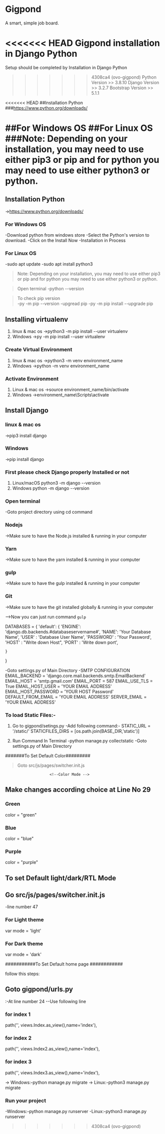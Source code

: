 # Gigpond
A smart, simple job board.

<<<<<<< HEAD
Gigpond installation in Django Python
=======
Setup should be completed by Installation in Django Python
>>>>>>> 4308ca4 (ovo-gigpond)
Python Version >> 3.8.10
Django Version >> 3.2.7
Bootstrap Version >> 5.1.1

<<<<<<< HEAD
##Installation Python
###https://www.python.org/downloads/

##For Windows OS 
##For Linux OS
###Note: Depending on your installation, you may need to use either pip3 or pip and for python you may need to use either python3 or python.
=======
## Installation Python
 ->https://www.python.org/downloads/

### For Windows OS 
 -Download python  from windows store
 -Select the Python's version to download.
 -Click on the Install Now
 -Installation in Process

### For Linux OS
 -sudo apt update
 -sudo apt install python3

> Note: Depending on your installation, you may need to use either pip3 or pip and for python you may need to use either python3 or python.

> Open terminal
 -python --version
 
> To check pip version  
  -py -m pip --version
  -upgread pip 
  -py -m pip install --upgrade pip

## Installing virtualenv   
  1. linux & mac os
   ->python3 -m pip install --user virtualenv
  2. Windows
  ->py -m pip install --user virtualenv

### Create Virtual Environment
  1. linux & mac os
  ->python3 -m venv environment_name
  2. Windows
  ->python -m venv environment_name

### Activate Environment
  1. Linux & mac os
  ->source environment_name/bin/activate
  2. Windows
  ->environment_name\Scripts\activate
 
## Install Django

 ### linux & mac os
 ->pip3 install django

 ### Windows
 ->pip install django
 
 ### First please check Django properly Installed or not
 1. Linux/macOS
 python3 -m django --version
 2. Windows
 python  -m django --version

### Open terminal 
 -Goto project directory using cd command

### Nodejs
->Make sure to have the Node.js installed & running in your computer

### Yarn
->Make sure to have the yarn installed & running in your computer

### gulp     
->Make sure to have the gulp installed & running in your computer

### Git
->Make sure to have the git installed globally & running in your computer

-->Now you can just run command `gulp`

DATABASES = {
    'default': {
        'ENGINE': 'django.db.backends.#databaseservername#',
        'NAME': 'Your Database Name',
        'USER' : 'Database User Name',
        'PASSWORD' : 'Your Password',
        'HOST' : "Write down Host",
        'PORT' : 'Write down port',
                
    }
}

-Goto settings.py of Main Directory
-SMTP CONFIGURATION
    EMAIL_BACKEND = 'django.core.mail.backends.smtp.EmailBackend'
    EMAIL_HOST = 'smtp.gmail.com'
    EMAIL_PORT = 587
    EMAIL_USE_TLS = True
    EMAIL_HOST_USER = 'YOUR EMAIL ADDRESS'
    EMAIL_HOST_PASSWORD = 'YOUR HOST Password'
    DEFAULT_FROM_EMAIL = 'YOUR EMAIL ADDRESS'
    SERVER_EMAIL = 'YOUR EMAIL ADDRESS'

### To load Static Files:-
1. Go to gigpond/setings.py
-Add following command:-
STATIC_URL = '/static/'
STATICFILES_DIRS = [os.path.join(BASE_DIR,'static')]

2. Run Command In Terminal
-python manage.py collectstatic
-Goto settings.py of Main Directory


#######To Set Default Color#########
 >Goto src/js/pages/switcher.init.js
<!--===========================================================================-->
                        <!--Color Mode -->
<!--===========================================================================-->
## Make changes according choice at Line No 29
### Green 
color = "green"
### Blue
color = "blue"
### Purple 
color = "purple"
 
<!--===========================================================================-->
##  To set Default light/dark/RTL Mode
<!--===========================================================================-->
## Go src/js/pages/switcher.init.js
-line number 47
<!--===========================================================================-->
### For Light theme
var mode = 'light'
### For Dark theme
var mode = 'dark'
<!--===========================================================================-->
<!--===========================================================================-->

###########To Set Default home page ############

 follow this steps:
## Goto  gigpond/urls.py
:-At line number 24
--Use following line 
### for index 1
path('', views.Index.as_view(),name='index'),

### for index 2
path('', views.Index2.as_view(),name='index'),

### for index 3
path('', views.Index3.as_view(),name='index'),

-> Windows:-python manage.py migrate
-> Linux:-python3 manage.py migrate
### Run your project
-Windows:-python manage.py runserver
-Linux:-python3 manage.py runserver
>>>>>>> 4308ca4 (ovo-gigpond)
